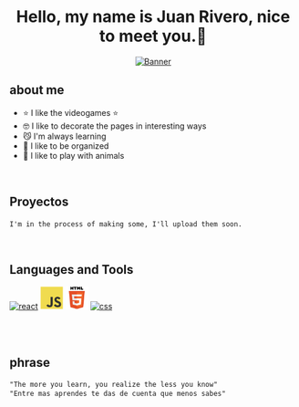 <div align="center">
<h1 align="center">Hello, my name is Juan Rivero, nice to meet you.👋</h1>

<a href="https://gifyu.com/image/SClF2"><img src="https://s13.gifyu.com/images/SClF2.gif" alt="Banner" border="0" /></a>
</div>


## about me

- ⭐ I like the videogames ⭐ 
- 🤓 I like to decorate the pages in interesting ways
- 😼 I'm always learning
- 🦈 I like to be organized
- 🐶 I like to play with animals
<br>

## Proyectos 
    I'm in the process of making some, I'll upload them soon.
<br>

## Languages and Tools
<p align="left"> 
  <a href="https://reactjs.org/" target="_blank" rel="noreferrer"> <img src="https://upload.wikimedia.org/wikipedia/commons/thumb/a/a7/React-icon.svg/1150px-React-icon.svg.png" alt="react" width="40" height="40"/></a> 
  <a href="https://developer.mozilla.org/en-US/docs/Web/JavaScript" target="_blank" rel="noreferrer"> <img src="https://raw.githubusercontent.com/devicons/devicon/master/icons/javascript/javascript-original.svg" alt="javascript" width="40" height="40"/></a> 
  <a href="https://www.w3.org/html/" target="_blank" rel="noreferrer"> <img src="https://raw.githubusercontent.com/devicons/devicon/master/icons/html5/html5-original-wordmark.svg" alt="html5" width="40" height="40"/></a> 
  <a href="https://es.wikipedia.org/wiki/CSS" target="_blank" rel="noreferrer"> <img src="https://upload.wikimedia.org/wikipedia/commons/d/d5/CSS3_logo_and_wordmark.svg" alt="css" width="40" height="40"/></a>
</p>
<br></br>

## phrase
    "The more you learn, you realize the less you know"
    "Entre mas aprendes te das de cuenta que menos sabes"
<br>
